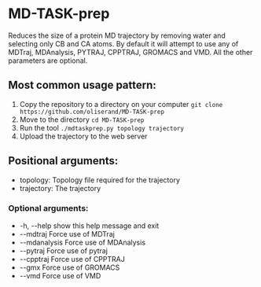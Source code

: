 # MD-TASK-prep
Reduces the size of a protein MD trajectory by removing water and selecting only CB and CA atoms.
By default it will attempt to use any of MDTraj, MDAnalysis, PYTRAJ, CPPTRAJ, GROMACS and VMD.
All the other parameters are optional.

## Most common usage pattern:
1. Copy the repository to a directory on your computer
`git clone https://github.com/oliserand/MD-TASK-prep`
2. Move to the directory
`cd MD-TASK-prep`
3. Run the tool
`./mdtaskprep.py topology trajectory`
4. Upload the trajectory to the web server

## Positional arguments:
 - topology: Topology file required for the trajectory
 - trajectory: The trajectory

### Optional arguments:
 - -h, --help    show this help message and exit
 - --mdtraj      Force use of MDTraj
 - --mdanalysis  Force use of MDAnalysis
 - --pytraj      Force use of pytraj
 - --cpptraj     Force use of CPPTRAJ
 - --gmx         Force use of GROMACS
 - --vmd         Force use of VMD
